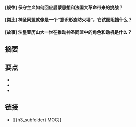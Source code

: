 #### [规律] 保守主义如何回应启蒙思想和法国大革命带来的挑战？


#### [类比] 神圣同盟就像是一个“意识形态防火墙”，它试图阻挡什么？


#### [故事] 沙皇亚历山大一世在推动神圣同盟中的角色和动机是什么？


## 摘要


## 要点

- 
- 
- 

## 链接

- [[{h3_subfolder} MOC]]
